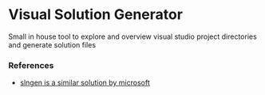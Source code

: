 # Visual Solution Generator
Small in house tool to explore and overview visual studio project directories and generate solution files

### References

- [slngen is a similar solution by microsoft](https://github.com/microsoft/slngen)
